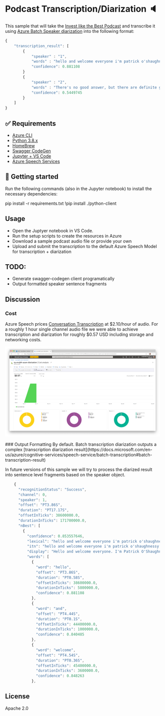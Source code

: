 # Podcast Transcription/Diarization 🔈

This sample that will take the [Invest like the Best Podcast](https://investorfieldguide.com/podcast/) and transcribe it using [Azure Batch Speaker diarization](https://docs.microsoft.com/en-us/azure/cognitive-services/speech-service/batch-transcription#speaker-separation-diarization) into the following format:

```javascript
{
    "transcription_result": [
        {
            "speaker" : "1",
            "words" : "hello and welcome everyone i'm patrick o'shaughnessy and this is invest like the best...",
            "confidence": 0.881108
        }
        {
            "speaker" : "2",
            "words" : "There's no good answer, but there are definite good fit answers, so...",
            "confidence": 0.5449745
        }
    ]
}
```

## ✅ Requirements

- [Azure CLI](https://docs.microsoft.com/en-us/cli/azure/install-azure-cli)
- [Python 3.8.x](https://www.python.org/downloads/)
- [HomeBrew](https://brew.sh/)
- [Swagger CodeGen](https://github.com/swagger-api/swagger-codegen)
- [Jupyter + VS Code](https://code.visualstudio.com/docs/python/jupyter-support)
- [Azure Speech Services](https://docs.microsoft.com/en-us/azure/cognitive-services/speech-service/)


## 🎯 Getting started

Run the following commands (also in the Jupyter notebook) to install the necessary dependencies:

pip install -r requirements.txt
!pip install ./python-client

## Usage

- Open the Juptyer notebook in VS Code.
- Run the setup scripts to create the resources in Azure
- Download a sample podcast audio file or provide your own
- Upload and submit the transcription to the default Azure Speech Model for transcription + diarization

## TODO:

- Generate swagger-codegen client programatically
- Output formatted speaker sentence fragments


## Discussion

### Cost

Azure Speech prices [Conversation Transcription](https://azure.microsoft.com/en-us/pricing/details/cognitive-services/speech-services/) at $2.10/hour of audio. For a roughly 1 hour single channel audio file we were able to achieve transcription and diarization for roughly $0.57 USD including storage and networking costs.

<p align="center">
<img src="cost.png"  />
</p>
### Output Formatting 
By default. Batch transcription diarization outputs a complex [transcription diarization result](https://docs.microsoft.com/en-us/azure/cognitive-services/speech-service/batch-transcription#batch-transcription-result)

In future versions of this sample we will try to process the diarized result into sentence level fragments based on the speaker object.

```javascript
    {
      "recognitionStatus": "Success",
      "channel": 0,
      "speaker": 1,
      "offset": "PT3.86S",
      "duration": "PT17.17S",
      "offsetInTicks": 38600000.0,
      "durationInTicks": 171700000.0,
      "nBest": [
        {
          "confidence": 0.853557646,
          "lexical": "hello and welcome everyone i'm patrick o'shaughnessy and this is invest like the best...",
          "itn": "hello and welcome everyone i'm patrick o'shaughnessy and this is invest like the best...",
          "display": "Hello and welcome everyone. I'm Patrick O'Shaughnessy and this is invest like the best...",
          "words": [
            {
              "word": "hello",
              "offset": "PT3.86S",
              "duration": "PT0.58S",
              "offsetInTicks": 38600000.0,
              "durationInTicks": 5800000.0,
              "confidence": 0.881108
            },
            {
              "word": "and",
              "offset": "PT4.44S",
              "duration": "PT0.1S",
              "offsetInTicks": 44400000.0,
              "durationInTicks": 1000000.0,
              "confidence": 0.840485
            },
            {
              "word": "welcome",
              "offset": "PT4.54S",
              "duration": "PT0.36S",
              "offsetInTicks": 45400000.0,
              "durationInTicks": 3600000.0,
              "confidence": 0.848263
            },
```

## License

Apache 2.0